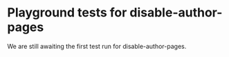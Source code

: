 # Playground tests for disable-author-pages
We are still awaiting the first test run for disable-author-pages.
